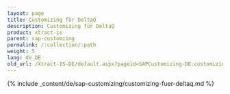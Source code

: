 ```yaml
---
layout: page
title: Customizing für DeltaQ
description: Customizing für DeltaQ
product: xtract-is
parent: sap-customzing
permalink: /:collection/:path
weight: 5
lang: de_DE
old_url: /Xtract-IS-DE/default.aspx?pageid=SAPCustomizing-DE:customizing-fuer-deltaq
---
```


{% include _content/de/sap-customizing/customizing-fuer-deltaq.md  %}